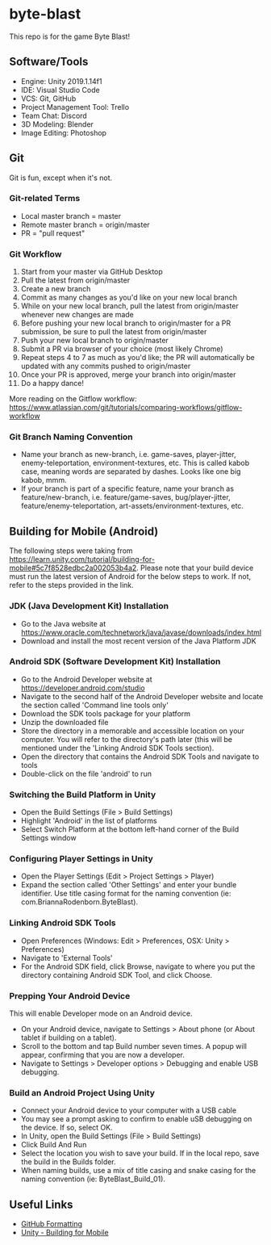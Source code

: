 # byte-blast

This repo is for the game Byte Blast!

## Software/Tools

* Engine: Unity 2019.1.14f1
* IDE: Visual Studio Code
* VCS: Git, GitHub
* Project Management Tool: Trello
* Team Chat: Discord
* 3D Modeling: Blender
* Image Editing: Photoshop

## Git

Git is fun, except when it's not.

### Git-related Terms

* Local master branch = master
* Remote master branch = origin/master
* PR = "pull request"

### Git Workflow

1. Start from your master via GitHub Desktop
2. Pull the latest from origin/master
3. Create a new branch
4. Commit as many changes as you'd like on your new local branch
5. While on your new local branch, pull the latest from origin/master whenever new changes are made
6. Before pushing your new local branch to origin/master for a PR submission, be sure to pull the latest from origin/master
7. Push your new local branch to origin/master
8. Submit a PR via browser of your choice (most likely Chrome)
9. Repeat steps 4 to 7 as much as you'd like; the PR will automatically be updated with any commits pushed to origin/master
10. Once your PR is approved, merge your branch into origin/master
11. Do a happy dance!

More reading on the Gitflow workflow: https://www.atlassian.com/git/tutorials/comparing-workflows/gitflow-workflow

### Git Branch Naming Convention

* Name your branch as new-branch, i.e. game-saves, player-jitter, enemy-teleportation, environment-textures, etc. This is called kabob case, meaning words are separated by dashes. Looks like one big kabob, mmm.
* If your branch is part of a specific feature, name your branch as feature/new-branch, i.e. feature/game-saves, bug/player-jitter, feature/enemy-teleportation, art-assets/environment-textures, etc.

## Building for Mobile (Android)

The following steps were taking from https://learn.unity.com/tutorial/building-for-mobile#5c7f8528edbc2a002053b4a2. Please note that your build device must run the latest version of Android for the below steps to work. If not, refer to the steps provided in the link.

### JDK (Java Development Kit) Installation

* Go to the Java website at https://www.oracle.com/technetwork/java/javase/downloads/index.html
* Download and install the most recent version of the Java Platform JDK

### Android SDK (Software Development Kit) Installation

* Go to the Android Developer website at https://developer.android.com/studio
* Navigate to the second half of the Android Developer website and locate the section called 'Command line tools only'
* Download the SDK tools package for your platform
* Unzip the downloaded file
* Store the directory in a memorable and accessible location on your computer. You will refer to the directory's path later (this will be mentioned under the 'Linking Android SDK Tools section).
* Open the directory that contains the Android SDK Tools and navigate to tools
* Double-click on the file 'android' to run

### Switching the Build Platform in Unity

* Open the Build Settings (File > Build Settings)
* Highlight 'Android' in the list of platforms
* Select Switch Platform at the bottom left-hand corner of the Build Settings window

### Configuring Player Settings in Unity

* Open the Player Settings (Edit > Project Settings > Player)
* Expand the section called 'Other Settings' and enter your bundle identifier. Use title casing format for the naming convention (ie: com.BriannaRodenborn.ByteBlast).

### Linking Android SDK Tools

* Open Preferences (Windows: Edit > Preferences, OSX: Unity > Preferences)
* Navigate to 'External Tools'
* For the Android SDK field, click Browse, navigate to where you put the directory containing Android SDK Tool, and click Choose.

### Prepping Your Android Device

This will enable Developer mode on an Android device.

* On your Android device, navigate to Settings > About phone (or About tablet if building on a tablet).
* Scroll to the bottom and tap Build number seven times. A popup will appear, confirming that you are now a developer.
* Navigate to Settings > Developer options > Debugging and enable USB debugging.

### Build an Android Project Using Unity

* Connect your Android device to your computer with a USB cable
* You may see a prompt asking to confirm to enable uSB debugging on the device. If so, select OK.
* In Unity, open the Build Settings (File > Build Settings)
* Click Build And Run
* Select the location you wish to save your build. If in the local repo, save the build in the Builds folder.
* When naming builds, use a mix of title casing and snake casing for the naming convention (ie: ByteBlast_Build_01).

## Useful Links

* [GitHub Formatting](https://help.github.com/en/github/writing-on-github/basic-writing-and-formatting-syntax)
* [Unity - Building for Mobile](https://learn.unity.com/tutorial/building-for-mobile#5c7f8528edbc2a002053b4a2)